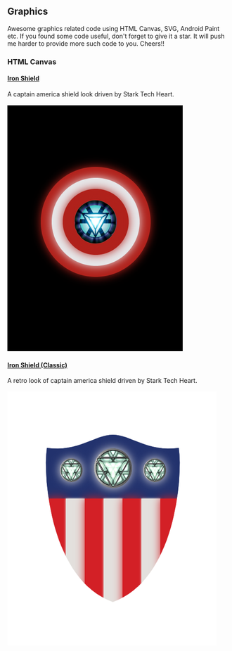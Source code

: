 <h2>Graphics</h2>
Awesome graphics related code using HTML Canvas, SVG, Android Paint etc. If you found some code useful, don't forget to give it a star. It will push me harder to provide more such code to you. Cheers!!
<h3>HTML Canvas</h3>
<h4><a href="https://github.com/priyanshukdc/CodeBase/blob/d45dc9f77582db28245bd37910d077318a9ec5ad/Graphics/HTML_CANVAS/IronShield/ironShield.html">Iron Shield</a></h4>
A captain america shield look driven by Stark Tech Heart.
<br/><br/>
<img src="https://github.com/priyanshukdc/CodeBase/blob/131a66d0a5ee04e04d2e6fe2679123026ab70d58/Graphics/HTML_CANVAS/IronShield/ironShieldPreview.png" alt="Iron Shield Preview"/>
<br/>

<h4><a href="https://github.com/priyanshukdc/CodeBase/blob/d45dc9f77582db28245bd37910d077318a9ec5ad/Graphics/HTML_CANVAS/IronShieldClassic/ironShieldClassic.html">Iron Shield (Classic)</a></h4>
A retro look of captain america shield driven by Stark Tech Heart.
<br/><br/>
 <img src="https://github.com/priyanshukdc/CodeBase/blob/131a66d0a5ee04e04d2e6fe2679123026ab70d58/Graphics/HTML_CANVAS/IronShieldClassic/ironShieldClassicPreview.png" alt="Iron Shield Classic Preview"/>
<br/>
